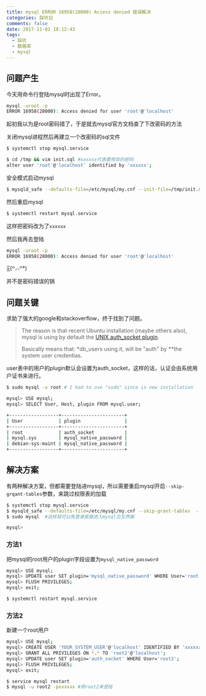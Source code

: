 ```yaml
---
title: mysql ERROR 16958(28000) Access denied 错误解决
categories: 踩坑记
comments: false
date: 2017-11-01 18:12:43
tags:
  - 踩坑
  - 数据库
  - mysql
---
```


## 问题产生

今天用命令行登陆mysql时出现了Error。

```bash
mysql -uroot -p
ERROR 16958(28000): Access denied for user 'root'@'localhost'
```

起初我以为是root密码错了，于是就去mysql官方文档查了下改密码的方法

关闭mysql进程然后再建立一个改密码的sql文件

```bash
$ systemctl stop mysql.service

$ cd /tmp && vim init.sql #xxxxxx代表要修改的密码
alter user 'root'@'localhost' identified by 'xxxxxx'; 
```

安全模式启动mysql

```bash
$ mysqld_safe --defaults-file=/etc/mysql/my.cnf --init-file=/tmp/init.sql &
```

然后重启mysql

```bash
$ systemctl restart mysql.service
```

这样把密码改为了`xxxxxx`



然后我再去登陆

```bash
mysql -uroot -p
ERROR 16958(28000): Access denied for user 'root'@'localhost'
```

=͟͟͞͞(꒪⌓꒪*)

并不是密码错误的锅

## 问题关键

求助了强大的google和stackoverflow，终于找到了问题。

> The reason is that recent Ubuntu installation (maybe others also), mysql is using by default the [UNIX auth_socket plugin](https://dev.mysql.com/doc/mysql-security-excerpt/5.5/en/socket-authentication-plugin.html).
>
> Basically means that: *db_users using it, will be "auth" by \**the system user credentias.

user表中的用户的plugin默认会设置为auth_socket，这样的话，认证会由系统用户证书来进行。

```bash
$ sudo mysql -u root # I had to use "sudo" since is new installation

mysql> USE mysql;
mysql> SELECT User, Host, plugin FROM mysql.user;

+------------------+-----------------------+
| User             | plugin                |
+------------------+-----------------------+
| root             | auth_socket           |
| mysql.sys        | mysql_native_password |
| debian-sys-maint | mysql_native_password |
+------------------+-----------------------+
```

## 解决方案

有两种解决方案，但都需要登陆进mysql，所以需要重启mysql开启`--skip-grqant-tables`参数，来跳过权限表的加载

```bash
$ systemctl stop mysql.service
$ mysqld_safe --defaults-file=/etc/mysql/my.cnf --skip-grant-tables  --skip-networking &
$ sudo mysql  #这样就可以免登录直接进入mysql交互界面

mysql>
```



### 方法1 

把mysql的root用户的plugin字段设置为`mysql_native_password`

```bash
mysql> USE mysql;
mysql> UPDATE user SET plugin='mysql_native_password' WHERE User='root';
mysql> FLUSH PRIVILEGES;
mysql> exit;

$ systemctl restart mysql.service
```

### 方法2

新建一个root用户

```bash
mysql> USE mysql;
mysql> CREATE USER 'YOUR_SYSTEM_USER'@'localhost' IDENTIFIED BY 'xxxxxx';
mysql> GRANT ALL PRIVILEGES ON *.* TO 'root2'@'localhost';
mysql> UPDATE user SET plugin='auth_socket' WHERE User='root2';
mysql> FLUSH PRIVILEGES;
mysql> exit;

$ service mysql restart
$ mysql -u root2 -pxxxxxx #用root2来登陆
```

